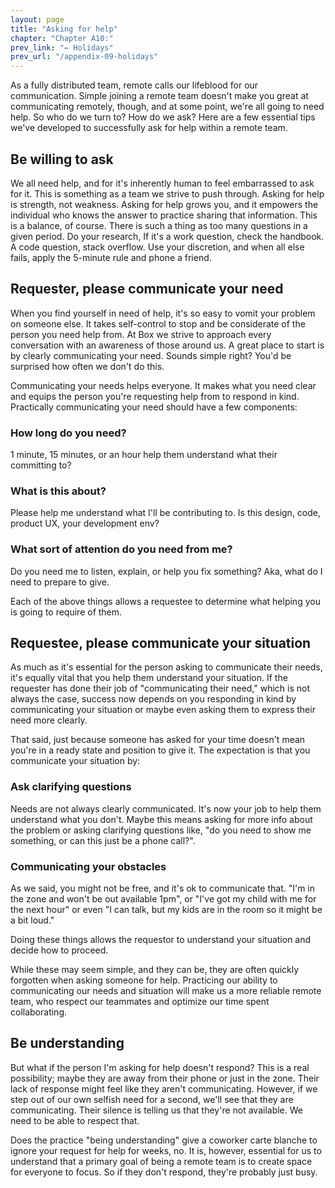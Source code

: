 ```yaml
---
layout: page
title: "Asking for help"
chapter: "Chapter A10:"
prev_link: "← Holidays"
prev_url: "/appendix-09-holidays"
---
```


As a fully distributed team, remote calls our lifeblood for our communication. Simple joining a remote team doesn't make you great at communicating remotely, though, and at some point, we're all going to need help. So who do we turn to? How do we ask? Here are a few essential tips we've developed to successfully ask for help within a remote team.

## Be willing to ask
We all need help, and for it's inherently human to feel embarrassed to ask for it. This is something as a team we strive to push through. Asking for help is strength, not weakness. Asking for help grows you, and it empowers the individual who knows the answer to practice sharing that information. This is a balance, of course. There is such a thing as too many questions in a given period. Do your research, If it's a work question, check the handbook. A code question, stack overflow. Use your discretion, and when all else fails, apply the 5-minute rule and phone a friend.

## Requester, please communicate your need
When you find yourself in need of help, it's so easy to vomit your problem on someone else. It takes self-control to stop and be considerate of the person you need help from. At Box we strive to approach every conversation with an awareness of those around us. A great place to start is by clearly communicating your need. Sounds simple right? You'd be surprised how often we don't do this.

Communicating your needs helps everyone. It makes what you need clear and equips the person you're requesting help from to respond in kind. Practically communicating your need should have a few components:

### How long do you need?
1 minute, 15 minutes, or an hour help them understand what their committing to?

### What is this about?
Please help me understand what I'll be contributing to. Is this design, code, product UX, your development env?

### What sort of attention do you need from me?
Do you need me to listen, explain, or help you fix something? Aka, what do I need to prepare to give.

Each of the above things allows a requestee to determine what helping you is going to require of them.

## Requestee, please communicate your situation
As much as it's essential for the person asking to communicate their needs, it's equally vital that you help them understand your situation. If the requester has done their job of "communicating their need," which is not always the case, success now depends on you responding in kind by communicating your situation or maybe even asking them to express their need more clearly.

That said, just because someone has asked for your time doesn't mean you're in a ready state and position to give it. The expectation is that you communicate your situation by:

### Ask clarifying questions
Needs are not always clearly communicated. It's now your job to help them understand what you don't. Maybe this means asking for more info about the problem or asking clarifying questions like, "do you need to show me something, or can this just be a phone call?".

### Communicating your obstacles
As we said, you might not be free, and it's ok to communicate that. "I'm in the zone and won't be out available 1pm", or "I've got my child with me for the next hour" or even "I can talk, but my kids are in the room so it might be a bit loud."

Doing these things allows the requestor to understand your situation and decide how to proceed.

While these may seem simple, and they can be, they are often quickly forgotten when asking someone for help. Practicing our ability to communicating our needs and situation will make us a more reliable remote team, who respect our teammates and optimize our time spent collaborating.

## Be understanding
But what if the person I'm asking for help doesn't respond? This is a real possibility; maybe they are away from their phone or just in the zone. Their lack of response might feel like they aren't communicating. However, if we step out of our own selfish need for a second, we'll see that they are communicating. Their silence is telling us that they're not available. We need to be able to respect that.

Does the practice "being understanding" give a coworker carte blanche to ignore your request for help for weeks, no. It is, however, essential for us to understand that a primary goal of being a remote team is to create space for everyone to focus. So if they don't respond, they're probably just busy.
